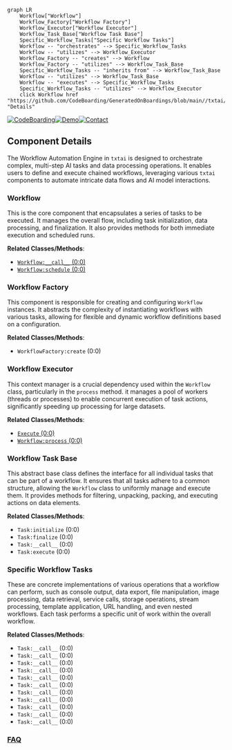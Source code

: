 ```mermaid
graph LR
    Workflow["Workflow"]
    Workflow_Factory["Workflow Factory"]
    Workflow_Executor["Workflow Executor"]
    Workflow_Task_Base["Workflow Task Base"]
    Specific_Workflow_Tasks["Specific Workflow Tasks"]
    Workflow -- "orchestrates" --> Specific_Workflow_Tasks
    Workflow -- "utilizes" --> Workflow_Executor
    Workflow_Factory -- "creates" --> Workflow
    Workflow_Factory -- "utilizes" --> Workflow_Task_Base
    Specific_Workflow_Tasks -- "inherits from" --> Workflow_Task_Base
    Workflow -- "utilizes" --> Workflow_Task_Base
    Workflow -- "executes" --> Specific_Workflow_Tasks
    Specific_Workflow_Tasks -- "utilizes" --> Workflow_Executor
    click Workflow href "https://github.com/CodeBoarding/GeneratedOnBoardings/blob/main//txtai/Workflow.md" "Details"
```
[![CodeBoarding](https://img.shields.io/badge/Generated%20by-CodeBoarding-9cf?style=flat-square)](https://github.com/CodeBoarding/GeneratedOnBoardings)[![Demo](https://img.shields.io/badge/Try%20our-Demo-blue?style=flat-square)](https://www.codeboarding.org/demo)[![Contact](https://img.shields.io/badge/Contact%20us%20-%20contact@codeboarding.org-lightgrey?style=flat-square)](mailto:contact@codeboarding.org)

## Component Details

The Workflow Automation Engine in `txtai` is designed to orchestrate complex, multi-step AI tasks and data processing operations. It enables users to define and execute chained workflows, leveraging various `txtai` components to automate intricate data flows and AI model interactions.

### Workflow
This is the core component that encapsulates a series of tasks to be executed. It manages the overall flow, including task initialization, data processing, and finalization. It also provides methods for both immediate execution and scheduled runs.


**Related Classes/Methods**:

- <a href="https://github.com/neuml/txtai/blob/master/docker/aws/workflow.py#L0-L0" target="_blank" rel="noopener noreferrer">`Workflow:__call__` (0:0)</a>
- <a href="https://github.com/neuml/txtai/blob/master/docker/aws/workflow.py#L0-L0" target="_blank" rel="noopener noreferrer">`Workflow:schedule` (0:0)</a>


### Workflow Factory
This component is responsible for creating and configuring `Workflow` instances. It abstracts the complexity of instantiating workflows with various tasks, allowing for flexible and dynamic workflow definitions based on a configuration.


**Related Classes/Methods**:

- `WorkflowFactory:create` (0:0)


### Workflow Executor
This context manager is a crucial dependency used within the `Workflow` class, particularly in the `process` method. it manages a pool of workers (threads or processes) to enable concurrent execution of task actions, significantly speeding up processing for large datasets.


**Related Classes/Methods**:

- <a href="https://github.com/neuml/txtai/blob/master/src/python/txtai/workflow/execute.py#L0-L0" target="_blank" rel="noopener noreferrer">`Execute` (0:0)</a>
- <a href="https://github.com/neuml/txtai/blob/master/docker/aws/workflow.py#L0-L0" target="_blank" rel="noopener noreferrer">`Workflow:process` (0:0)</a>


### Workflow Task Base
This abstract base class defines the interface for all individual tasks that can be part of a workflow. It ensures that all tasks adhere to a common structure, allowing the `Workflow` class to uniformly manage and execute them. It provides methods for filtering, unpacking, packing, and executing actions on data elements.


**Related Classes/Methods**:

- `Task:initialize` (0:0)
- `Task:finalize` (0:0)
- `Task:__call__` (0:0)
- `Task:execute` (0:0)


### Specific Workflow Tasks
These are concrete implementations of various operations that a workflow can perform, such as console output, data export, file manipulation, image processing, data retrieval, service calls, storage operations, stream processing, template application, URL handling, and even nested workflows. Each task performs a specific unit of work within the overall workflow.


**Related Classes/Methods**:

- `Task:__call__` (0:0)
- `Task:__call__` (0:0)
- `Task:__call__` (0:0)
- `Task:__call__` (0:0)
- `Task:__call__` (0:0)
- `Task:__call__` (0:0)
- `Task:__call__` (0:0)
- `Task:__call__` (0:0)
- `Task:__call__` (0:0)
- `Task:__call__` (0:0)
- `Task:__call__` (0:0)




### [FAQ](https://github.com/CodeBoarding/GeneratedOnBoardings/tree/main?tab=readme-ov-file#faq)